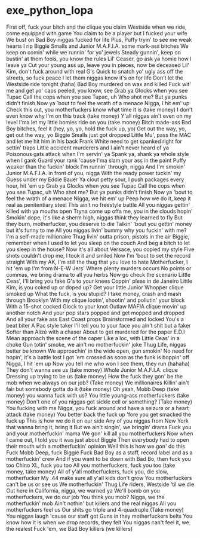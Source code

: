 # exe_python_lopa
First off, fuck your bitch and the clique you claim
Westside when we ride, come equipped with game
You claim to be a player but I fucked your wife
We bust on Bad Boy niggas fucked for life
Plus, Puffy tryin' to see me weak hearts I rip
Biggie Smalls and Junior M.A.F.I.A. some mark-ass bitches
We keep on comin' while we runnin' for yo' jewels
Steady gunnin', keep on bustin' at them fools, you know the rules
Lil' Ceaser, go ask ya homie how I leave ya
Cut your young ass up, leave you in pieces, now be deceased
Lil' Kim, don't fuck around with real G's
Quick to snatch yo' ugly ass off the streets, so fuck peace
I let them niggas know it's on for life
Don't let the Westside ride tonight (haha)
Bad Boy murdered on wax and killed
Fuck wit' me and get yo' caps peeled, you know, see
Grab ya Glocks when you see Tupac
Call the cops when you see Tupac, uh
Who shot me? But ya punks didn't finish
Now ya 'bout to feel the wrath of a menace
Nigga, I hit em' up
Check this out, you motherfuckers know what time it is (take money)
I don't even know why I'm on this track (take money)
Y'all niggas ain't even on my level
I'ma let my little homies ride on you (take money)
Bitch made-ass Bad Boy bitches, feel it (hey, yo, yo, hold the fuck up, yo)
Get out the way, yo, get out the way, yo
Biggie Smalls just got dropped
Little Mu', pass the MAC and let me hit him in his back
Frank White need to get spanked right for settin' traps
Little accident murderers and I ain't never heard of ya
Poisonous gats attack when I'm servin' ya
Spank ya, shank ya whole style when I gank
Guard your rank 'cause I'ma slam your ass in the paint
Puffy weaker than the fuckin' block I'm runnin' through, nigga
And I'm smokin' Junior M.A.F.I.A. in front of you, nigga
With the ready power tuckin' my Guess under my Eddie Bauer
Ya clout petty sour, I push packages every hour, hit 'em up
Grab ya Glocks when you see Tupac
Call the cops when you see Tupac, uh
Who shot me? But ya punks didn't finish
Now ya 'bout to feel the wrath of a menace
Nigga, we hit em' up
Peep how we do it, keep it real as penitentiary steel
This ain't no freestyle battle
All you niggas gettin' killed with ya mouths open
Tryna come up offa me, you in the clouds hopin'
Smokin' dope, it's like a sherm high, niggas think they learned to fly
But they burn, motherfucker, you deserve to die
Talkin' 'bout you gettin' money but it's funny to me
All you niggas livin' bummy why you fuckin' with me?
I'm a self-made millionaire
Thug livin' outta prison, pistols in the air
Biggie, remember when I used to let you sleep on the couch
And beg a bitch to let you sleep in the house?
Now it's all about Versace, you copied my style
Five shots couldn't drop me, I took it and smiled
Now I'm 'bout to set the record straight
With my AK, I'm still the thug that you love to hate
Motherfucker, I hit 'em up
I'm from N-E-W Jers'
Where plenty murders occurs
No points or commas, we bring drama to all you herbs
Now go check the scenario
Little Ceas', I'll bring you fake G's to your knees
Coppin' pleas in de Janeiro
Little Kim, is you coked up or doped up?
Get your little Junior Whopper clique smoked up
What the fuck, is you stupid?
I take money, crash and mash through Brooklyn
With my clique lootin', shootin' and pollutin' your block
With a 15-shot cocked Glock to your knot
Outlaw MAFIA clique movin' up another notch
And your pop stars popped and get mopped and dropped
And all your fake ass East Coast props
Brainstormed and locked
You's a beat biter
A Pac style taker
I'll tell you to your face you ain't shit but a faker
Softer than Alizé with a chaser
About to get murdered for the paper
E.D.I Mean approach the scene of the caper
Like a loc, with Little Ceas' in a choke
Gun totin' smoke, we ain't no motherfuckin' joke
Thug Life, niggas better be known
We approachin' in the wide open, gun smokin'
No need for hopin', it's a battle lost
I got 'em crossed as soon as the funk is boppin' off
Nigga, I hit 'em up
Now you tell me who won
I see them, they run (hahaha)
They don't wanna see us (take money)
Whole Junior M.A.F.I.A. clique
Dressing up trying to be us (take money)
How the fuck they gon' be the mob when we always on our job? (Take money)
We millionaires
Killin' ain't fair but somebody gotta do it (take money)
Oh yeah, Mobb Deep (take money) you wanna fuck with us?
You little young-ass motherfuckers (take money)
Don't one of you niggas got sickle cell or something? (Take money)
You fucking with me
Nigga, you fuck around and have a seizure or a heart attack (take money)
You better back the fuck up 'fore you get smacked the fuck up
This is how we do it on our side
Any of you niggas from New York that wanna bring it, bring it
But we ain't singin', we bringin' drama
Fuck you and your motherfuckin' mama
We gon' kill all you motherfuckers
Now when I came out, I told you it was just about Biggie
Then everybody had to open their mouth with a motherfuckin' opinion
Well this is how we gon' do this
Fuck Mobb Deep, fuck Biggie
Fuck Bad Boy as a staff, record label and as a motherfuckin' crew
And if you want to be down with Bad Bo, then fuck you too
Chino XL, fuck you too
All you motherfuckers, fuck you too (take money, take money)
All of y'all motherfuckers, fuck you, die slow, motherfucker
My .44 make sure all y'all kids don't grow
You motherfuckers can't be us or see us
We motherfuckin' Thug Life riders, Westside 'til we die
Out here in California, nigga, we warned ya
We'll bomb on you motherfuckers, we do our job
You think you mob? Nigga, we the motherfuckin' mob
Ain't nothin' but killers and the real niggas
All you motherfuckers feel us
Our shits go triple and 4-quadruple
(Take money)
You niggas laugh 'cause our staff got
Guns in they motherfuckers belts
You know how it is when we drop records, they felt
You niggas can't feel it, we the realest
Fuck 'em, we Bad Boy killers (we killers)
